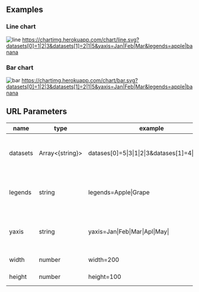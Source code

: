 ## Examples

### Line chart

![line](https://chartimg.herokuapp.com/chart/line.svg?datasets[0]=1|2|3&datasets[1]=2|1|5&yaxis=Jan|Feb|Mar&legends=apple|banana)
https://chartimg.herokuapp.com/chart/line.svg?datasets[0]=1|2|3&datasets[1]=2|1|5&yaxis=Jan|Feb|Mar&legends=apple|banana

### Bar chart

![bar](https://chartimg.herokuapp.com/chart/bar.svg?datasets[0]=1|2|3&datasets[1]=2|1|5&yaxis=Jan|Feb|Mar&legends=apple|banana)
https://chartimg.herokuapp.com/chart/bar.svg?datasets[0]=1|2|3&datasets[1]=2|1|5&yaxis=Jan|Feb|Mar&legends=apple|banana

## URL Parameters

| name     | type            | example                                           | remark                                |
| -------- | --------------- | ------------------------------------------------- | ------------------------------------- |
| datasets | Array<{string}> | datases[0]=5\|3\|1\|2\|3&datases[1]=4\|2\|3\|1\|5 | Datasets. pipe separated array string |
| legends  | string          | legends=Apple\|Grape                              | Legend titles. pipe separated string  |
| yaxis    | string          | yaxis=Jan\|Feb\|Mar\|Apl\|May\|                   | Y-Axis labels. pipe separated string  |
| width    | number          | width=200                                         | Graph width                           |
| height   | number          | height=100                                        | Graph height                          |
